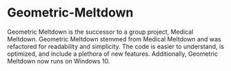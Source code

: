 # Geometric-Meltdown
Geometric Meltdown is the successor to a group project, Medical Meltdown. Geometric Meltdown stemmed from Medical Meltdown and was refactored for readability and simplicity. The code is easier to understand, is optimized, and include a plethora of new features. Additionally, Geometric Meltdown now runs on Windows 10. 
